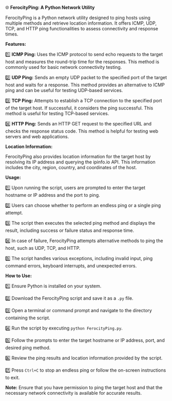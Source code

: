 

🌐 **FerocityPing: A Python Network Utility**

FerocityPing is a Python network utility designed to ping hosts using multiple methods and retrieve location information. It offers ICMP, UDP, TCP, and HTTP ping functionalities to assess connectivity and response times.

**Features:**

1️⃣ **ICMP Ping:** Uses the ICMP protocol to send echo requests to the target host and measures the round-trip time for the responses. This method is commonly used for basic network connectivity testing.

2️⃣ **UDP Ping:** Sends an empty UDP packet to the specified port of the target host and waits for a response. This method provides an alternative to ICMP ping and can be useful for testing UDP-based services.

3️⃣ **TCP Ping:** Attempts to establish a TCP connection to the specified port of the target host. If successful, it considers the ping successful. This method is useful for testing TCP-based services.

4️⃣ **HTTP Ping:** Sends an HTTP GET request to the specified URL and checks the response status code. This method is helpful for testing web servers and web applications.

**Location Information:**

FerocityPing also provides location information for the target host by resolving its IP address and querying the ipinfo.io API. This information includes the city, region, country, and coordinates of the host.

**Usage:**

1️⃣ Upon running the script, users are prompted to enter the target hostname or IP address and the port to ping.

2️⃣ Users can choose whether to perform an endless ping or a single ping attempt.

3️⃣ The script then executes the selected ping method and displays the result, including success or failure status and response time.

4️⃣ In case of failure, FerocityPing attempts alternative methods to ping the host, such as UDP, TCP, and HTTP.

5️⃣ The script handles various exceptions, including invalid input, ping command errors, keyboard interrupts, and unexpected errors.

**How to Use:**

1️⃣ Ensure Python is installed on your system.

2️⃣ Download the FerocityPing script and save it as a `.py` file.

3️⃣ Open a terminal or command prompt and navigate to the directory containing the script.

4️⃣ Run the script by executing `python FerocityPing.py`.

5️⃣ Follow the prompts to enter the target hostname or IP address, port, and desired ping method.

6️⃣ Review the ping results and location information provided by the script.

7️⃣ Press `Ctrl+C` to stop an endless ping or follow the on-screen instructions to exit.

**Note:** Ensure that you have permission to ping the target host and that the necessary network connectivity is available for accurate results.

